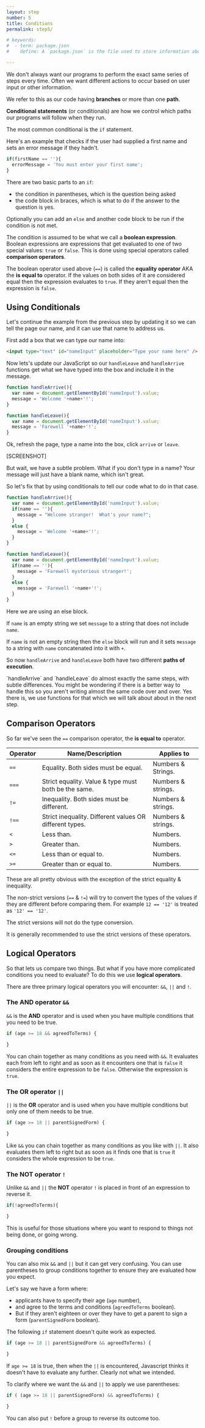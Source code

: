 ```yaml
---
layout: step
number: 5
title: Conditions
permalink: step5/

# keywords:
#  - term: package.json
#    define: A `package.json` is the file used to store information about a Node.js project, such as its name and its dependencies. Read more [here](https://docs.npmjs.com/files/package.json).

---
```


We don't always want our programs to perform the exact same series of steps every time.
Often we want different actions to occur based on user input or other information.

We refer to this as our code having **branches** or more than one **path**.

**Conditional statements** (or conditionals) are how we control which paths our programs will follow when they run.

The most common conditional is the `if` statement.

Here's an example that checks if the user had supplied a first name and sets an error message if they hadn't.

```Javascript
if(firstName == ''){
  errorMessage = 'You must enter your first name';
}
```

There are two basic parts to an `if`:

 * the condition in parentheses, which is the question being asked
 * the code block in braces, which is what to do if the answer to the question is yes.

Optionally you can add an `else` and another code block to be run if the condition is not met.

The condition is assumed to be what we call a **boolean expression**.
Boolean expressions are expressions that get evaluated to one of two special values: `true` or `false`.
This is done using special operators called **comparison operators**.

The boolean operator used above (`==`) is called the **equality operator** AKA the **is equal to** operator.
If the values on both sides of it are considered equal then the expression evaluates to `true`.
If they aren't equal then the expression is `false`.

## Using Conditionals

Let's continue the example from the previous step by updating it so we can tell the page our name, and it can use that name to address us.

First add a box that we can type our name into:

```html
<input type="text" id="nameInput" placeholder="Type your name here" />
```

Now lets's update our JavaScript so our `handleLeave` and `handleArrive` functions get what we have typed into the box and include it in the message.

```JavaScript
function handleArrive(){
  var name = document.getElementById('nameInput').value;
  message = 'Welcome '+name+'!';
}

function handleLeave(){
  var name = document.getElementById('nameInput').value;
  message = 'Farewell '+name+'!';
}
```

Ok, refresh the page, type a name into the box, click `arrive` or `leave`.

[SCREENSHOT]

But wait, we have a subtle problem.
What if you don't type in a name?
Your message will just have a blank name, which isn't great.

So let's fix that by using conditionals to tell our code what to do in that case.

```Javascript
function handleArrive(){
  var name = document.getElementById('nameInput').value;
  if(name == ''){
    message = "Welcome stranger!  What's your name?";
  }
  else {
    message = 'Welcome '+name+'!';
  }
}

function handleLeave(){
  var name = document.getElementById('nameInput').value;
  if(name == ''){
    message = 'Farewell mysterious stranger!';
  }
  else {
    message = 'Farewell '+name+'!';
  }
}
```

Here we are using an else block.

If `name` is an empty string we set `message` to a string that does not include `name`.

If `name` is not an empty string then the `else` block will run and it sets `message` to a string with `name` concatenated into it with `+`.

So now `handleArrive` and `handleLeave` both have two different **paths of execution**.  

<div class="aside">
`handleArrive` and `handleLeave` do almost exactly the same steps, with subtle differences.  
You might be wondering if there is a better way to handle this so you aren't writing almost the same code over and over.
Yes there is, we use functions for that which we will talk about about in the next step.
</div>

## Comparison Operators

So far we've seen the `==` comparison operator, the **is equal to** operator.

| Operator | Name/Description | Applies to |
|-|-|-|
| `==` | Equality.  Both sides must be equal.  | Numbers & Strings. |
| `===` | Strict equality. Value & type must both be the same.| Numbers & strings.|
| `!=` | Inequality.  Both sides must be different.  | Numbers & strings. |
| `!==` | Strict inequality. Different values OR different types. | Numbers & strings.|
| `<` | Less than.  | Numbers. |
| `>` | Greater than.  | Numbers. |
| `<=` | Less than or equal to.  | Numbers.  |
| `>=` | Greater than or equal to.  | Numbers. |

These are all pretty obvious with the exception of the strict equality & inequality.  

The non-strict versions (`==` & `!=`) will try to convert the types of the values if they are different before comparing them.  For example `12 == '12'` is treated as `'12' == '12'`.

The strict versions will not do the type conversion.

It is generally recommended to use the strict versions of these operators.

## Logical Operators

So that lets us compare two things.  But what if you have more complicated conditions you need to evaluate?
To do this we use **logical operators**.

There are three primary logical operators you will encounter: `&&`, `||` and `!`.

### The **AND** operator `&&`

`&&` is the **AND** operator and is used when you have multiple conditions that you need to be true.

```javascript
if (age >= 18 && agreedToTerms) {

}
```

You can chain together as many conditions as you need with `&&`.  It evaluates each from left to right and as soon as it encounters one that is `false` it considers the entire expression to be `false`.  Otherwise the expression is `true`.

### The **OR** operator `||`

`||` is the **OR** operator and is used when you have multiple conditions but only one of them needs to be true.

```javascript
if (age >= 18 || parentSignedForm) {

}
```

Like `&&` you can chain together as many conditions as you like with `||`. It also evaluates them left to right but as soon as it finds one that is `true` it considers the whole expression to be `true`.

### The **NOT** operator `!`

Unlike `&&` and `||` the **NOT** operator `!` is placed in front of an expression to reverse it.

```Javascript
if(!agreedToTerms){

}
```

This is useful for those situations where you want to respond to things not being done, or going wrong.

### Grouping conditions

You can also mix `&&` and `||` but it can get very confusing.  You can use parentheses to group conditions together to ensure they are evaluated how you expect.

Let's say we have a form where:

 * applicants have to specify their age (`age` number),
 * and agree to the terms and conditions (`agreedToTerms` boolean).
 * But if they aren't eighteen or over they have to get a parent to sign a form (`parentSignedForm` boolean).

The following `if` statement doesn't quite work as expected.

```Javascript
if (age >= 18 || parentSignedForm && agreedToTerms) {

}
```

If `age >= 18` is true, then when the `||` is encountered, Javascript thinks it doesn't have to evaluate any further.  Clearly not what we intended.

To clarify where we want the `&&` and `||` to apply we use parentheses:

```javascript
if ( (age >= 18 || parentSignedForm) && agreedToTerms) {

}
```

You can also put `!` before a group to reverse its outcome too.
